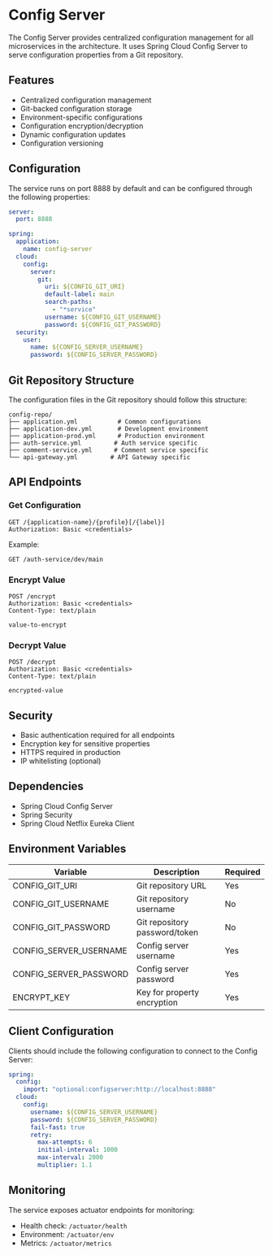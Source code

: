 # Config Server

The Config Server provides centralized configuration management for all microservices in the architecture. It uses Spring Cloud Config Server to serve configuration properties from a Git repository.

## Features

- Centralized configuration management
- Git-backed configuration storage
- Environment-specific configurations
- Configuration encryption/decryption
- Dynamic configuration updates
- Configuration versioning

## Configuration

The service runs on port 8888 by default and can be configured through the following properties:

```yaml
server:
  port: 8888

spring:
  application:
    name: config-server
  cloud:
    config:
      server:
        git:
          uri: ${CONFIG_GIT_URI}
          default-label: main
          search-paths:
            - "*service"
          username: ${CONFIG_GIT_USERNAME}
          password: ${CONFIG_GIT_PASSWORD}
  security:
    user:
      name: ${CONFIG_SERVER_USERNAME}
      password: ${CONFIG_SERVER_PASSWORD}
```

## Git Repository Structure

The configuration files in the Git repository should follow this structure:

```
config-repo/
├── application.yml           # Common configurations
├── application-dev.yml       # Development environment
├── application-prod.yml      # Production environment
├── auth-service.yml         # Auth service specific
├── comment-service.yml      # Comment service specific
└── api-gateway.yml         # API Gateway specific
```

## API Endpoints

### Get Configuration

```http
GET /{application-name}/{profile}[/{label}]
Authorization: Basic <credentials>
```

Example:

```http
GET /auth-service/dev/main
```

### Encrypt Value

```http
POST /encrypt
Authorization: Basic <credentials>
Content-Type: text/plain

value-to-encrypt
```

### Decrypt Value

```http
POST /decrypt
Authorization: Basic <credentials>
Content-Type: text/plain

encrypted-value
```

## Security

- Basic authentication required for all endpoints
- Encryption key for sensitive properties
- HTTPS required in production
- IP whitelisting (optional)

## Dependencies

- Spring Cloud Config Server
- Spring Security
- Spring Cloud Netflix Eureka Client

## Environment Variables

| Variable               | Description                   | Required |
| ---------------------- | ----------------------------- | -------- |
| CONFIG_GIT_URI         | Git repository URL            | Yes      |
| CONFIG_GIT_USERNAME    | Git repository username       | No       |
| CONFIG_GIT_PASSWORD    | Git repository password/token | No       |
| CONFIG_SERVER_USERNAME | Config server username        | Yes      |
| CONFIG_SERVER_PASSWORD | Config server password        | Yes      |
| ENCRYPT_KEY            | Key for property encryption   | Yes      |

## Client Configuration

Clients should include the following configuration to connect to the Config Server:

```yaml
spring:
  config:
    import: "optional:configserver:http://localhost:8888"
  cloud:
    config:
      username: ${CONFIG_SERVER_USERNAME}
      password: ${CONFIG_SERVER_PASSWORD}
      fail-fast: true
      retry:
        max-attempts: 6
        initial-interval: 1000
        max-interval: 2000
        multiplier: 1.1
```

## Monitoring

The service exposes actuator endpoints for monitoring:

- Health check: `/actuator/health`
- Environment: `/actuator/env`
- Metrics: `/actuator/metrics`
